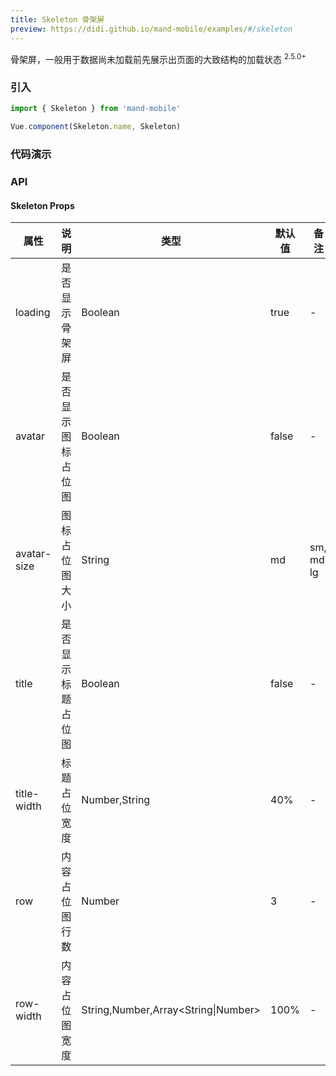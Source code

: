 ```yaml
---
title: Skeleton 骨架屏
preview: https://didi.github.io/mand-mobile/examples/#/skeleton
---
```


骨架屏，一般用于数据尚未加载前先展示出页面的大致结构的加载状态 <sup class="version-after">2.5.0+</sup>

### 引入

```javascript
import { Skeleton } from 'mand-mobile'

Vue.component(Skeleton.name, Skeleton)
```

### 代码演示
<!-- DEMO -->

### API

#### Skeleton Props
|属性 | 说明 | 类型 | 默认值 | 备注|
|----|-----|------|------|------|
|loading|是否显示骨架屏|Boolean|true|-|
|avatar|是否显示图标占位图|Boolean|false|-|
|avatar-size|图标占位图大小|String|md| sm, md, lg |
|title|是否显示标题占位图|Boolean|false|-|
|title-width|标题占位宽度|Number,String| 40%|-|
|row|内容占位图行数|Number|3|-|
|row-width|内容占位图宽度|String,Number,Array\<String\|Number\>|100%|-|
